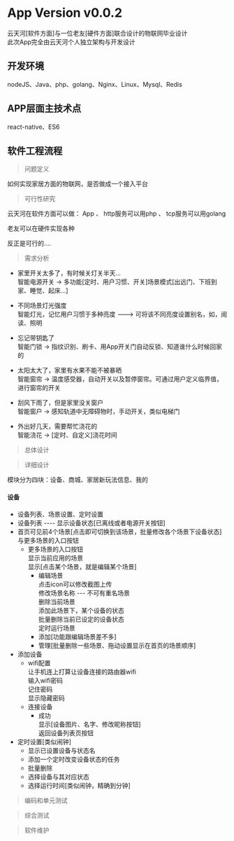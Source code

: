 # App Version v0.0.2
云天河[软件方面]与一位老友[硬件方面]联合设计的物联网毕业设计  
此次App完全由云天河个人独立架构与开发设计  

## 开发环境
nodeJS、Java、php、golang、Nginx、Linux、Mysql、Redis

## APP层面主技术点
react-native、ES6  

## 软件工程流程
> 问题定义

如何实现家居方面的物联网，是否做成一个接入平台

> 可行性研究

云天河在软件方面可以做：
  App 、 http服务可以用php 、 tcp服务可以用golang

老友可以在硬件实现各种

反正是可行的....

> 需求分析

 * 家里开关太多了，有时候关灯关半天...  
    智能电源开关 -> 多功能[定时、用户习惯、开关]场景模式[出远门、下班到家、睡觉、起床...]  
 
 * 不同场景灯光强度  
    智能灯光，记忆用户习惯于多种亮度 ---> 可将该不同亮度设置别名，如，阅读、照明  

 * 忘记带钥匙了  
    智能门锁 -> 指纹识别、刷卡、用App开关门自动反锁、知道谁什么时候回家的  

 * 太阳太大了，家里有水果不能不被暴晒  
    智能窗帘 -> 温度感受器，自动开关以及暂停窗帘。可通过用户定义临界值，进行窗帘的开关  

 * 刮风下雨了，但是家里没关窗户  
    智能窗户 -> 感知轨道中无障碍物时，手动开关，类似电梯门  

 * 外出好几天，需要帮忙浇花的  
    智能浇花 -> [定时、自定义]浇花时间  

> 总体设计

> 详细设计

模块分为四块：设备、商城、家居新玩法信息、我的

#### 设备

 * 设备列表、场景设置、定时设置  
  * 设备列表 ---- 显示设备状态[已离线或者电源开关按钮]  
  * 首页可见前4个场景[点击即可切换到该场景，批量修改各个场景下设备状态]与更多场景的入口按钮  
    * 更多场景的入口按钮  
      显示当前应用的场景  
      显示[点击某个场景，就是编辑某个场景]  
      * 编辑场景  
        点击icon可以修改截图上传  
        修改场景名称 --- 不可有重名场景  
        删除当前场景  
        添加此场景下，某个设备的状态  
        批量删除当前已设定的设备状态  
        定时运行场景  
      * 添加[功能跟编辑场景差不多]  
      * 管理[批量删除一些场景、拖动设置显示在首页的场景顺序]  
  * 添加设备  
    * wifi配置  
      让手机连上打算让设备连接的路由器wifi  
      输入wifi密码  
      记住密码  
      显示隐藏密码  
    * 连接设备  
      * 成功  
        显示[设备图片、名字、修改昵称按钮]  
        返回设备列表页按钮  
  * 定时设置[类似闹钟]  
    * 显示已设置设备与状态名  
    * 添加一个定时改变设备状态的任务  
    * 批量删除  
    * 选择设备与其对应状态  
    * 选择运行时间[类似闹钟，精确到分钟]  


> 编码和单元测试

> 综合测试

> 软件维护